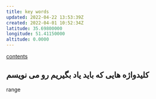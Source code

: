```yaml
---
title: key words
updated: 2022-04-22 13:53:39Z
created: 2022-04-01 10:52:34Z
latitude: 35.69800000
longitude: 51.41150000
altitude: 0.0000
---
```


[contents](../../Pr%20summary/Excel/_contents.md)

کلیدواژه هایی که باید یاد بگیریم رو می نویسم
----

range